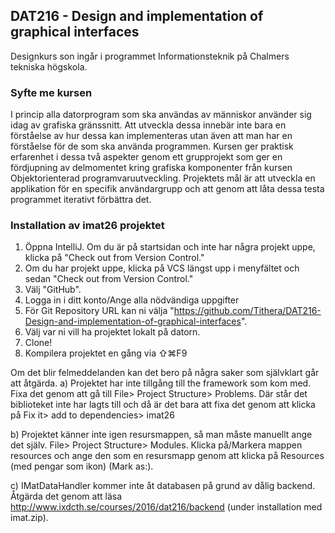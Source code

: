 ## DAT216 - Design and implementation of graphical interfaces

Designkurs son ingår i programmet Informationsteknik på Chalmers tekniska högskola.

### Syfte me kursen

I princip alla datorprogram som ska användas av människor använder sig idag av grafiska gränssnitt. Att utveckla dessa innebär inte bara en förståelse av hur dessa kan implementeras utan även att man har en förståelse för de som ska använda programmen. Kursen ger praktisk erfarenhet i dessa två aspekter genom ett grupprojekt som ger en fördjupning av delmomentet kring grafiska komponenter från kursen Objektorienterad programvaruutveckling. Projektets mål är att utveckla en applikation för en specifik användargrupp och att genom att låta dessa testa programmet iterativt förbättra det.


### Installation av imat26 projektet

1. Öppna IntelliJ. Om du är på startsidan och inte har några projekt uppe, klicka på "Check out from Version Control."
2. Om du har projekt uppe, klicka på VCS längst upp i menyfältet och sedan "Check out from Version Control."
3. Välj "GitHub". 
4. Logga in i ditt konto/Ange alla nödvändiga uppgifter
5. För Git Repository URL kan ni välja "https://github.com/Tithera/DAT216-Design-and-implementation-of-graphical-interfaces".
6. Välj var ni vill ha projektet lokalt på datorn.
7. Clone!
8. Kompilera projektet en gång via ⇧⌘F9

Om det blir felmeddelanden kan det bero på några saker som självklart går att åtgärda.
a) Projektet har inte tillgång till the framework som kom med. Fixa det genom att gå till File> Project Structure> Problems. Där står det biblioteket inte har lagts till och då är det bara att fixa det genom att klicka på Fix it> add to dependencies> imat26

b) Projektet känner inte igen resursmappen, så man måste manuellt ange det själv. File> Project Structure> Modules. Klicka på/Markera mappen resources och ange den som en resursmapp genom att klicka på Resources (med pengar som ikon) (Mark as:).

c) IMatDataHandler kommer inte åt databasen på grund av dålig backend. Åtgärda det genom att läsa http://www.ixdcth.se/courses/2016/dat216/backend (under installation med imat.zip).
